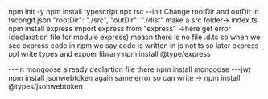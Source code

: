 npm init -y 
npm install typescript
npx tsc --init
Change rootDir and outDir in tscongif.json
"rootDir": "./src",
"outDir": "./dist"
make a src folder-> index.ts
npm install express
import express from "express" ->here get error (declaration file for module express) measn there  is no file .d.ts so when we see express code in npm we say code is written in js not ts so later express ppl write types and expoer library
npm install @type/express

---in mongoose already declartion file there
npm install mongoose
---jwt
npm install jsonwebtoken
again same error
so can write -> npm install @types/jsonwebtoken



